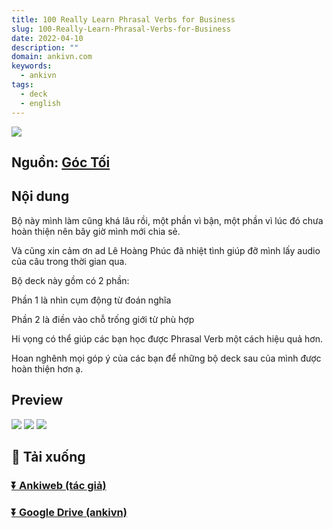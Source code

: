 ```yaml
---
title: 100 Really Learn Phrasal Verbs for Business
slug: 100-Really-Learn-Phrasal-Verbs-for-Business
date: 2022-04-10
description: ""
domain: ankivn.com
keywords:
  - ankivn
tags:
  - deck
  - english
---
```


![](../../static/images/Pasted-image-20241219015620.webp)

<!--truncate-->

## Nguồn: [Góc Tối](https://www.facebook.com/groups/ankivocabulary/posts/1141303989962590/)

## Nội dung

Bộ này mình làm cũng khá lâu rồi, một phần vì bận, một phần vì lúc đó chưa hoàn thiện nên bây giờ mình mới chia sẻ.

Và cũng xin cảm ơn ad Lê Hoàng Phúc đã nhiệt tình giúp đỡ mình lấy audio của câu trong thời gian qua.

Bộ deck này gồm có 2 phần:

Phần 1 là nhìn cụm động từ đoán nghĩa

Phần 2 là điền vào chỗ trống giới từ phù hợp

Hi vọng có thể giúp các bạn học được Phrasal Verb một cách hiệu quả hơn.

Hoan nghênh mọi góp ý của các bạn để những bộ deck sau của mình được hoàn thiện hơn ạ.
 
## Preview

![](../../static/images/Pasted-image-20241219015600.webp)
![](../../static/images/Pasted-image-20241219015620.webp)
![](../../static/images/Pasted-image-20241219015638.webp)

## 🔗 Tải xuống

### [⏬ Ankiweb (tác giả)](https://ankiweb.net/shared/info/1383764229)

### [⏬ Google Drive (ankivn)](https://drive.google.com/file/d/1Bij8rAiNCBEXxug2Lt8gJEpaEb4v4K5B/view?usp=sharing)